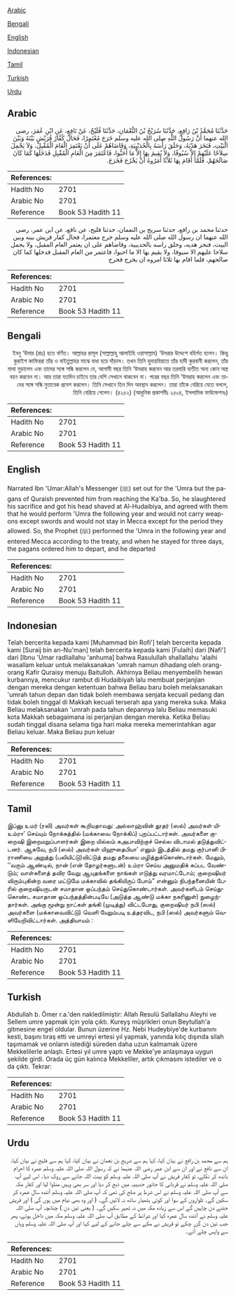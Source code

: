 [Arabic](#arabic)

[Bengali](#bengali)

[English](#english)

[Indonesian](#indonesian)

[Tamil](#tamil)

[Turkish](#turkish)

[Urdu](#urdu)

## Arabic


<div dir="rtl" lang="ar" style={{fontSize:'larger',backgroundColor:'#f8f9fa',padding:20}}>
حَدَّثَنَا مُحَمَّدُ بْنُ رَافِعٍ، حَدَّثَنَا سُرَيْجُ بْنُ النُّعْمَانِ، حَدَّثَنَا فُلَيْحٌ، عَنْ نَافِعٍ، عَنِ ابْنِ عُمَرَ، رضى الله عنهما أَنَّ رَسُولَ اللَّهِ صلى الله عليه وسلم خَرَجَ مُعْتَمِرًا، فَحَالَ كُفَّارُ قُرَيْشٍ بَيْنَهُ وَبَيْنَ الْبَيْتِ، فَنَحَرَ هَدْيَهُ، وَحَلَقَ رَأْسَهُ بِالْحُدَيْبِيَةِ، وَقَاضَاهُمْ عَلَى أَنْ يَعْتَمِرَ الْعَامَ الْمُقْبِلَ، وَلاَ يَحْمِلَ سِلاَحًا عَلَيْهِمْ إِلاَّ سُيُوفًا، وَلاَ يُقِيمَ بِهَا إِلاَّ مَا أَحَبُّوا، فَاعْتَمَرَ مِنَ الْعَامِ الْمُقْبِلِ فَدَخَلَهَا كَمَا كَانَ صَالَحَهُمْ، فَلَمَّا أَقَامَ بِهَا ثَلاَثًا أَمَرُوهُ أَنْ يَخْرُجَ فَخَرَجَ‏.‏
</div>
<div style={{backgroundColor:'#f8f9fa',padding:20, marginBottom: 10}}><table> <thead> <tr> <th>References:</th> <th></th> </tr> </thead> <tbody><tr><td>Hadith No</td><td>2701</td></tr><tr><td>Arabic No</td><td>2701</td></tr><tr><td>Reference</td><td>Book 53 Hadith 11</td></tr></tbody></table></div>


<div dir="rtl" lang="ar" style={{fontSize:'larger',backgroundColor:'#f8f9fa',padding:20}}>
حدثنا محمد بن رافع، حدثنا سريج بن النعمان، حدثنا فليح، عن نافع، عن ابن عمر، رضى الله عنهما ان رسول الله صلى الله عليه وسلم خرج معتمرا، فحال كفار قريش بينه وبين البيت، فنحر هديه، وحلق راسه بالحديبية، وقاضاهم على ان يعتمر العام المقبل، ولا يحمل سلاحا عليهم الا سيوفا، ولا يقيم بها الا ما احبوا، فاعتمر من العام المقبل فدخلها كما كان صالحهم، فلما اقام بها ثلاثا امروه ان يخرج فخرج
</div>
<div style={{backgroundColor:'#f8f9fa',padding:20, marginBottom: 10}}><table> <thead> <tr> <th>References:</th> <th></th> </tr> </thead> <tbody><tr><td>Hadith No</td><td>2701</td></tr><tr><td>Arabic No</td><td>2701</td></tr><tr><td>Reference</td><td>Book 53 Hadith 11</td></tr></tbody></table></div>

## Bengali


<div dir="rtl" lang="bn" style={{fontSize:'larger',backgroundColor:'#f8f9fa',padding:20}}>
ইবনু ‘উমার (রাঃ) হতে বর্ণিত। আল্লাহর রাসূল (সাল্লাল্লাহু আলাইহি ওয়াসাল্লাম) ‘উমরার উদ্দেশে বহির্গত হলেন। কিন্তু কুরাইশ কাফিররা তাঁর ও বাইতুল্লাহর মাঝে বাধা হয়ে দাঁড়াল। তখন তিনি হুদায়বিয়াতে তাঁর হাদী কুরবানী করলেন, তাঁর মাথা মুড়ালেন এবং তাদের সঙ্গে সন্ধি করলেন যে, আগামী বছর তিনি ‘উমরাহ করবেন আর তরবারি ব্যতীত অন্য কোন অস্ত্র বহন করবেন না। আর তারা যতদিন চাইবে তার বেশি সেখানে থাকবেন না। পরের বছর তিনি ‘উমরাহ করলেন এবং তাদের সঙ্গে সন্ধি মুতাবেক প্রবেশ করলেন। তিনি সেখানে তিন দিন অবস্থান করলেন। তারা তাঁকে বেরিয়ে যেতে বললে, তিনি বেরিয়ে গেলেন। (৪২৫২) (আধুনিক প্রকাশনীঃ ২৫০৪, ইসলামিক ফাউন্ডেশনঃ)
</div>
<div style={{backgroundColor:'#f8f9fa',padding:20, marginBottom: 10}}><table> <thead> <tr> <th>References:</th> <th></th> </tr> </thead> <tbody><tr><td>Hadith No</td><td>2701</td></tr><tr><td>Arabic No</td><td>2701</td></tr><tr><td>Reference</td><td>Book 53 Hadith 11</td></tr></tbody></table></div>

## English


<div dir="ltr" lang="en" style={{fontSize:'larger',backgroundColor:'#f8f9fa',padding:20}}>
Narrated Ibn 'Umar:Allah's Messenger (ﷺ) set out for the 'Umra but the pagans of Quraish prevented him from reaching the Ka'ba. So, he slaughtered his sacrifice and got his head shaved at Al-Hudaibiya, and agreed with them that he would perform 'Umra the following year and would not carry weapons except swords and would not stay in Mecca except for the period they allowed. So, the Prophet (ﷺ) performed the 'Umra in the following year and entered Mecca according to the treaty, and when he stayed for three days, the pagans ordered him to depart, and he departed
</div>
<div style={{backgroundColor:'#f8f9fa',padding:20, marginBottom: 10}}><table> <thead> <tr> <th>References:</th> <th></th> </tr> </thead> <tbody><tr><td>Hadith No</td><td>2701</td></tr><tr><td>Arabic No</td><td>2701</td></tr><tr><td>Reference</td><td>Book 53 Hadith 11</td></tr></tbody></table></div>

## Indonesian


<div dir="ltr" lang="id" style={{fontSize:'larger',backgroundColor:'#f8f9fa',padding:20}}>
Telah bercerita kepada kami [Muhammad bin Rofi'] telah bercerita kepada kami [Suraij bin an-Nu'man] telah bercerita kepada kami [Fulaih] dari [Nafi'] dari [Ibnu 'Umar radliallahu 'anhuma] bahwa Rasulullah shallallahu 'alaihi wasallam keluar untuk melaksanakan 'umrah namun dihadang oleh orang-orang Kafir Quraisy menuju Baitulloh. Akhirnya Beliau menyembelih hewan kurbannya, mencukur rambut di Hudaibiyah lalu membuat perjanjian dengan mereka dengan ketentuan bahwa Beliau baru boleh melaksanakan 'umrah tahun depan dan tidak boleh membawa senjata kecuali pedang dan tidak boleh tinggal di Makkah kecuali terserah apa yang mereka suka. Maka Beliau melaksanakan 'umrah pada tahun depannya lalu Beliau memasuki kota Makkah sebagaimana isi perjanjian dengan mereka. Ketika Beliau sudah tinggal disana selama tiga hari maka mereka memerintahkan agar Beliau keluar. Maka Beliau pun keluar
</div>
<div style={{backgroundColor:'#f8f9fa',padding:20, marginBottom: 10}}><table> <thead> <tr> <th>References:</th> <th></th> </tr> </thead> <tbody><tr><td>Hadith No</td><td>2701</td></tr><tr><td>Arabic No</td><td>2701</td></tr><tr><td>Reference</td><td>Book 53 Hadith 11</td></tr></tbody></table></div>

## Tamil


<div dir="ltr" lang="ta" style={{fontSize:'larger',backgroundColor:'#f8f9fa',padding:20}}>
இப்னு உமர் (ரலி) அவர்கள் கூறியதாவது: அல்லாஹ்வின் தூதர் (ஸல்) அவர்கள் யிஉம்ரா’ செய்யும் நோக்கத்தில் (மக்காவை நோக்கிப்) புறப்பட்டார்கள். அவர்களை குறைஷி இறைமறுப்பாளர்கள் இறை யில்லம் கஅபாவிற்குச் செல்ல விடாமல் தடுத்துவிட்டனர். ஆகவே, நபி (ஸல்) அவர்கள் யிஹுதைபியா’ எனும் இடத்தில் தமது குர்பானி பிராணியை அறுத்து (பலியிட்டு)விட்டுத் தமது தலையை மழித்துக்கொண்டார்கள். மேலும், ‘‘வரும் ஆண்டில், நான் (என் தோழர்களுடன்) உம்ரா செய்ய அனுமதிக் கப்பட வேண்டும்; வாள்களைத் தவிர வேறு ஆயுதங்களை நாங்கள் எடுத்து வரமாட்டோம்; குறைஷியர் விரும்புகின்ற வரை மட்டுமே மக்காவில் தங்கியிருப் போம்” என்னும் நிபந்தனையின் பேரில் குறைஷியருடன் சமாதான ஒப்பந்தம் செய்துகொண்டார்கள். அவர்களிடம் செய்துகொண்ட சமாதான ஒப்பந்தத்தின்படியே (அடுத்த ஆண்டு மக்கா நகரினுள்) நுழைந்தார்கள். அங்கு மூன்று நாட்கள் தங்கி (முடித்து) விட்டபோது, குறைஷியர் நபி (ஸல்) அவர்களை (மக்காவைவிட்டு) வெளி யேறும்படி உத்தரவிட, நபி (ஸல்) அவர்களும் வெளியேறிவிட்டார்கள். அத்தியாயம் :
</div>
<div style={{backgroundColor:'#f8f9fa',padding:20, marginBottom: 10}}><table> <thead> <tr> <th>References:</th> <th></th> </tr> </thead> <tbody><tr><td>Hadith No</td><td>2701</td></tr><tr><td>Arabic No</td><td>2701</td></tr><tr><td>Reference</td><td>Book 53 Hadith 11</td></tr></tbody></table></div>

## Turkish


<div dir="ltr" lang="tr" style={{fontSize:'larger',backgroundColor:'#f8f9fa',padding:20}}>
Abdullah b. Ömer r.a.'den nakledilmiştir: Allah Resulü Sallallahu Aleyhi ve Sellem umre yapmak için yola çıktı. Kureyş müşrikleri onun Beytullah'a gitmesine engel oldular. Bunun üzerine Hz. Nebi Hudeybiye'de kurbanını kesti, başını tıraş etti ve umreyi ertesi yıl yapmak, yanında kılıç dışında silah taşımamak ve onların istediği süreden daha uzun kalmamak üzere Mekkelilerle anlaştı. Ertesi yıl umre yaptı ve Mekke'ye anlaşmaya uygun şekilde girdi. Orada üç gün kalınca Mekkeliler, artık çıkmasını istediler ve o da çıktı. Tekrar:
</div>
<div style={{backgroundColor:'#f8f9fa',padding:20, marginBottom: 10}}><table> <thead> <tr> <th>References:</th> <th></th> </tr> </thead> <tbody><tr><td>Hadith No</td><td>2701</td></tr><tr><td>Arabic No</td><td>2701</td></tr><tr><td>Reference</td><td>Book 53 Hadith 11</td></tr></tbody></table></div>

## Urdu


<div dir="rtl" lang="ur" style={{fontSize:'larger',backgroundColor:'#f8f9fa',padding:20}}>
ہم سے محمد بن رافع نے بیان کیا، کہا ہم سے شریح بن نعمان نے بیان کیا، کہا ہم سے فلیح نے بیان کیا، ان سے نافع نے اور ان سے ابن عمر رضی اللہ عنہما نے کہ رسول اللہ صلی اللہ علیہ وسلم عمرہ کا احرام باندھ کر نکلے، تو کفار قریش نے آپ صلی اللہ علیہ وسلم کو بیت اللہ جانے سے روک دیا۔ اس لیے آپ صلی اللہ علیہ وسلم نے قربانی کا جانور حدیبیہ میں ذبح کر دیا اور سر بھی وہیں منڈوا لیا اور کفار مکہ سے آپ صلی اللہ علیہ وسلم نے اس شرط پر صلح کی تھی کہ آپ صلی اللہ علیہ وسلم آئندہ سال عمرہ کر سکیں گے۔ تلواروں کے سوا اور کوئی ہتھیار ساتھ نہ لائیں گے۔ ( اور وہ بھی نیام میں ہوں گی ) اور قریش جتنے دن چاہیں گے اس سے زیادہ مکہ میں نہ ٹھہر سکیں گے۔ ( یعنی تین دن ) چنانچہ آپ صلی اللہ علیہ وسلم نے آئندہ سال عمرہ کیا اور شرائط کے مطابق آپ صلی اللہ علیہ وسلم مکہ میں داخل ہوئے، پھر جب تین دن گزر چکے تو قریش نے مکے سے چلے جانے کے لیے کہا اور آپ صلی اللہ علیہ وسلم وہاں سے واپس چلے آئے۔
</div>
<div style={{backgroundColor:'#f8f9fa',padding:20, marginBottom: 10}}><table> <thead> <tr> <th>References:</th> <th></th> </tr> </thead> <tbody><tr><td>Hadith No</td><td>2701</td></tr><tr><td>Arabic No</td><td>2701</td></tr><tr><td>Reference</td><td>Book 53 Hadith 11</td></tr></tbody></table></div>
